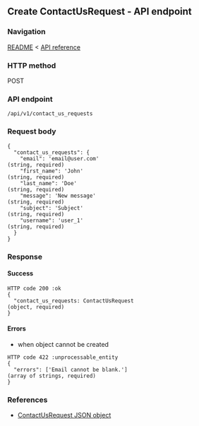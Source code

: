 ## Create ContactUsRequest - API endpoint

### Navigation
[README](../../../../README.md)
<
[API reference](../../../api_reference.md)

### HTTP method
POST

### API endpoint
`/api/v1/contact_us_requests`

### Request body
```
{
  "contact_us_requests": {
    "email": 'email@user.com'                                                   (string, required)
    "first_name": 'John'                                                        (string, required)
    "last_name": 'Doe'                                                          (string, required)
    "message": 'New message'                                                    (string, required)
    "subject": 'Subject'                                                        (string, required)
    "username": 'user_1'                                                        (string, required)
  }
}
```

### Response
#### Success
```
HTTP code 200 :ok
{
  "contact_us_requests: ContactUsRequest                                        (object, required)
}
```

#### Errors
- when object cannot be created
```
HTTP code 422 :unprocessable_entity
{
  "errors": ['Email cannot be blank.']                                          (array of strings, required)
}
```

### References
- [ContactUsRequest JSON object](../../../json_objects/contact_us_request.md)
